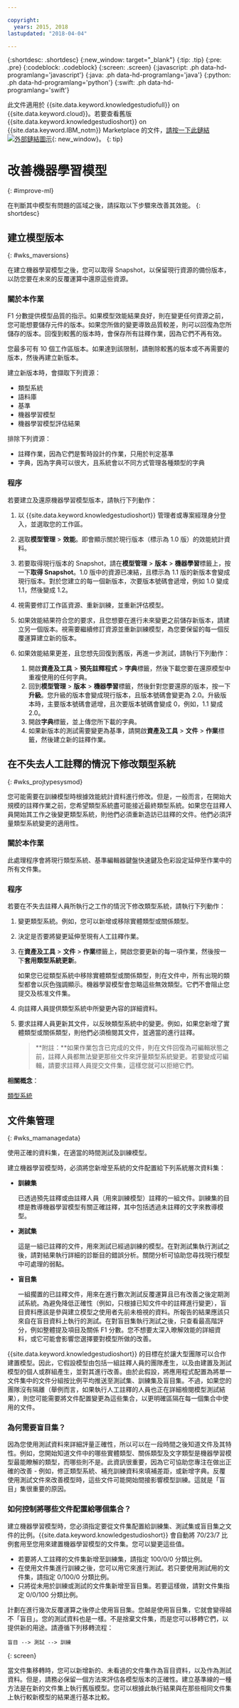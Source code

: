 ```yaml
---

copyright:
  years: 2015, 2018
lastupdated: "2018-04-04"

---
```


{:shortdesc: .shortdesc}
{:new_window: target="_blank"}
{:tip: .tip}
{:pre: .pre}
{:codeblock: .codeblock}
{:screen: .screen}
{:javascript: .ph data-hd-programlang='javascript'}
{:java: .ph data-hd-programlang='java'}
{:python: .ph data-hd-programlang='python'}
{:swift: .ph data-hd-programlang='swift'}

此文件適用於 {{site.data.keyword.knowledgestudiofull}} on {{site.data.keyword.cloud}}。若要查看舊版 {{site.data.keyword.knowledgestudioshort}} on {{site.data.keyword.IBM_notm}} Marketplace 的文件，[請按一下此鏈結 ![外部鏈結圖示](../../icons/launch-glyph.svg "外部鏈結圖示")](https://console.bluemix.net/docs/services/knowledge-studio/improve-ml.html){: new_window}。
{: tip}

# 改善機器學習模型
{: #improve-ml}

在判斷其中模型有問題的區域之後，請採取以下步驟來改善其效能。
{: shortdesc}

## 建立模型版本
{: #wks_maversions}

在建立機器學習模型之後，您可以取得 Snapshot，以保留現行資源的備份版本，以防您要在未來的反覆運算中還原這些資源。

### 關於本作業

F1 分數提供模型品質的指示。如果模型效能結果良好，則在變更任何資源之前，您可能想要儲存元件的版本。如果您所做的變更導致品質較差，則可以回復為您所儲存的版本。回復到較舊的版本時，會保存所有註釋作業，因為它們不再有效。

您最多可有 10 個工作區版本。如果達到該限制，請刪除較舊的版本或不再需要的版本，然後再建立新版本。

建立新版本時，會擷取下列資源：

- 類型系統
- 語料庫
- 基準
- 機器學習模型
- 機器學習模型評估結果

排除下列資源：

- 註釋作業，因為它們是暫時設計的作業，只用於判定基準
- 字典，因為字典可以很大，且系統會以不同方式管理各種類型的字典

### 程序

若要建立及還原機器學習模型版本，請執行下列動作：

1. 以 {{site.data.keyword.knowledgestudioshort}} 管理者或專案經理身分登入，並選取您的工作區。
1. 選取**模型管理** > **效能**。即會顯示關於現行版本（標示為 1.0 版）的效能統計資料。
1. 若要取得現行版本的 Snapshot，請在**模型管理** > **版本** > **機器學習**標籤上，按一下**取得 Snapshot**。1.0 版中的資源已凍結，且標示為 1.1 版的新版本會變成現行版本。對於您建立的每一個新版本，次要版本號碼會遞增，例如 1.0 變成 1.1，然後變成 1.2。
1. 視需要修訂工作區資源、重新訓練，並重新評估模型。
1. 如果效能結果符合您的要求，且您想要在進行未來變更之前儲存新版本，請建立另一個版本。視需要繼續修訂資源並重新訓練模型，為您要保留的每一個反覆運算建立新的版本。
1. 如果效能結果更差，且您想先回復到舊版，再進一步測試，請執行下列動作：

    1. 開啟**資產及工具** > **預先註釋程式** > **字典**標籤，然後下載您要在還原模型中重複使用的任何字典。
    1. 回到**模型管理** > **版本** > **機器學習**標籤，然後針對您要還原的版本，按一下**升級**。您升級的版本會變成現行版本，且版本號碼會變更為 2.0。升級版本時，主要版本號碼會遞增，且次要版本號碼會變成 0，例如，1.1 變成 2.0。
    1. 開啟**字典**標籤，並上傳您所下載的字典。
    1. 如果新版本的測試需要變更為基準，請開啟**資產及工具** > **文件** > **作業**標籤，然後建立新的註釋作業。

## 在不失去人工註釋的情況下修改類型系統
{: #wks_projtypesysmod}

您可能需要在訓練模型時根據效能統計資料進行修改。但是，一般而言，在開始大規模的註釋作業之前，您希望類型系統盡可能接近最終類型系統。如果您在註釋人員開始其工作之後變更類型系統，則他們必須重新造訪已註釋的文件。他們必須評量類型系統變更的適用性。

### 關於本作業

此處理程序會將現行類型系統、基準編輯器鍵盤快速鍵及色彩設定延伸至作業中的所有文件集。

### 程序

若要在不失去註釋人員所執行之工作的情況下修改類型系統，請執行下列動作：

1. 變更類型系統。例如，您可以新增或移除實體類型或關係類型。
1. 決定是否要將變更延伸至現有人工註釋作業。
1. 在**資產及工具** > **文件** > **作業**標籤上，開啟您要更新的每一項作業，然後按一下**套用類型系統更新**。

    如果您已從類型系統中移除實體類型或關係類型，則在文件中，所有出現的類型都會以灰色強調顯示。機器學習模型會忽略這些無效類型。它們不會阻止您提交及核准文件集。

1. 向註釋人員提供類型系統中所變更內容的詳細資料。
1. 要求註釋人員更新其文件，以反映類型系統中的變更。例如，如果您新增了實體類型或關係類型，則他們必須檢閱其文件，並適當的進行註釋。

    > **附註：**如果作業包含已完成的文件，則在文件回復為可編輯狀態之前，註釋人員都無法變更那些文件來評量類型系統變更。若要變成可編輯，請要求註釋人員提交文件集，這樣您就可以拒絕它們。

**相關概念**：

[類型系統](/docs/services/watson-knowledge-studio/typesystem.html#wks_typesystem)

## 文件集管理
{: #wks_mamanagedata}

使用正確的資料集，在適當的時間測試及訓練模型。

建立機器學習模型時，必須將您新增至系統的文件配置給下列系統層次資料集：

- **訓練集**

    已透過預先註釋或由註釋人員（用來訓練模型）註釋的一組文件。訓練集的目標是教導機器學習模型有關正確註釋，其中包括透過未註釋的文字來教導模型。

- **測試集**

    這是一組已註釋的文件，用來測試已經過訓練的模型。在對測試集執行測試之後，請對結果執行詳細的診斷目的錯誤分析。關閉分析可協助您尋找現行模型中可處理的弱點。

- **盲目集**

    一組擱置的已註釋文件，用來在進行數次測試反覆運算且已有改善之後定期測試系統。為避免降低正確性（例如，只根據已知文件中的註釋進行變更），盲目資料應該是參與建立模型之使用者先前未檢視的資料。所報告的結果應該只來自在盲目資料上執行的測試。在對盲目集執行測試之後，只查看最高階評分，例如整體提及項目及關係 F1 分數。您不想要太深入暸解效能的詳細資料，或它可能會影響您選擇要對模型所做的改善。

{{site.data.keyword.knowledgestudioshort}} 的目標在於讓大型團隊可以合作建置模型。因此，它假設模型由包括一組註釋人員的團隊產生，以及由建置及測試模型的個人或群組產生，並對其進行改善。由於此假設，將應用程式配置為將單一文件集中的文件分組按比例平均推送至測試集、訓練集及盲目集。不過，如果您的團隊沒有隔離（舉例而言，如果執行人工註釋的人員也正在詳細檢閱模型測試結果），則您可能需要將文件配置變更為這些集合，以更明確區隔在每一個集合中使用的文件。

### 為何需要盲目集？

因為您使用測試資料來詳細評量正確性，所以可以在一段時間之後知道文件及其特性。例如，您開始知道文件中的哪些實體類型、關係類型及文字類型是機器學習模型最能瞭解的類型，而哪些則不是。此資訊很重要，因為它可協助您專注在做出正確的改善 - 例如，修正類型系統、補充訓練資料來填補差距，或新增字典。反覆使用測試文件來改善模型時，這些文件可能開始間接影響模型訓練。這就是「盲目」集很重要的原因。

### 如何控制將哪些文件配置給哪個集合？

建立機器學習模型時，您必須指定要從文件集配置給訓練集、測試集或盲目集之文件的比例。{{site.data.keyword.knowledgestudioshort}} 會自動將 70/23/7 比例套用至您用來建置機器學習模型的文件集。您可以變更這些值。

- 若要將人工註釋的文件集新增至訓練集，請指定 100/0/0 分類比例。
- 在使用文件集進行訓練之後，您可以用它來進行測試。若只要使用測試用的文件集，請指定 0/100/0 分類比例。
- 只將從未用於訓練或測試的文件集新增至盲目集。若要這樣做，請對文件集指定 0/0/100 分類比例。

計劃在進行幾次反覆運算之後停止使用盲目集。您越是使用盲目集，它就會變得越不「盲目」。您的測試資料也是一樣。不是捨棄文件集，而是您可以移轉它們，以提供新的用途。請遵循下列移轉流程：

```
盲目 --> 測試 --> 訓練
```
{: screen}

當文件集移轉時，您可以新增新的、未看過的文件集作為盲目資料，以及作為測試資料。但是，請務必保留一個方法來評估各模型版本的正確性。建立基準線的一種方法是在新的文件集上執行舊版模型。您可以根據此執行結果與在那些相同文件集上執行較新模型的結果進行基本比較。
